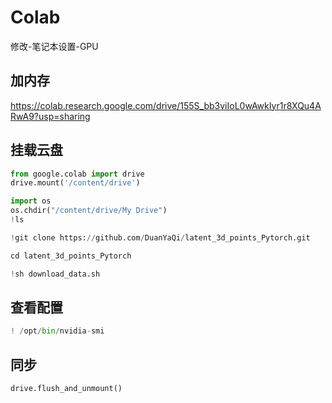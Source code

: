 # Colab

修改-笔记本设置-GPU



## 加内存

https://colab.research.google.com/drive/155S_bb3viIoL0wAwkIyr1r8XQu4ARwA9?usp=sharing





## 挂载云盘

```python
from google.colab import drive
drive.mount('/content/drive')
```



```python
import os
os.chdir("/content/drive/My Drive")
!ls

!git clone https://github.com/DuanYaQi/latent_3d_points_Pytorch.git

cd latent_3d_points_Pytorch

!sh download_data.sh
```





## 查看配置

```python
! /opt/bin/nvidia-smi
```



## 同步

```python
drive.flush_and_unmount()
```





